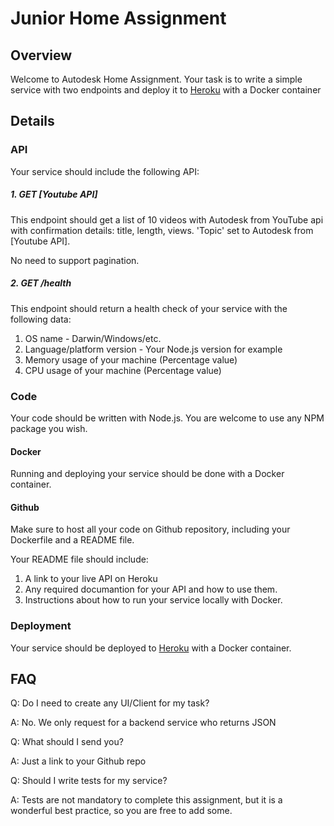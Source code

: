 # Junior Home Assignment

## Overview

Welcome to Autodesk Home Assignment.
Your task is to write a simple service with two endpoints and deploy it to [Heroku](https://www.heroku.com/) with a Docker container

## Details

### API
Your service should include the following API:

##### 1. GET [Youtube API]
This endpoint should get a list of 10 videos with Autodesk from YouTube api with confirmation details: title, length, views. 'Topic' set to Autodesk from [Youtube API].

No need to support pagination.

##### 2. GET /health
This endpoint should return a health check of your service with the following data:
1. OS name - Darwin/Windows/etc.
2. Language/platform version - Your Node.js version for example
3. Memory usage of your machine (Percentage value)
4. CPU usage of your machine (Percentage value)

### Code
Your code should be written with Node.js. You are welcome to use any NPM package you wish.

#### Docker 
Running and deploying your service should be done with a Docker container.

#### Github
Make sure to host all your code on Github repository, including your Dockerfile and a README file. 

Your README file should include:
1. A link to your live API on Heroku
2. Any required documantion for your API and how to use them.
3. Instructions about how to run your service locally with Docker.

### Deployment
Your service should be deployed to [Heroku](https://www.heroku.com/) with a Docker container. 

## FAQ
Q: Do I need to create any UI/Client for my task? 

A: No. We only request for a backend service who returns JSON


Q: What should I send you?

A: Just a link to your Github repo


Q: Should I write tests for my service?

A: Tests are not mandatory to complete this assignment, but it is a wonderful best practice, so you are free to add some.